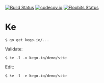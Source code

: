 [![Build Status](https://travis-ci.org/kego/ke.svg?branch=master)](https://travis-ci.org/kego/ke?branch=master)
[![codecov.io](https://codecov.io/github/kego/ke/coverage.svg?branch=master)](https://codecov.io/github/kego/ke/branch/master)
[![Floobits Status](https://floobits.com/dave/ke.svg)](https://floobits.com/dave/ke/redirect)

Ke
==

	$ go get kego.io/...

Validate:

	$ ke -l -v kego.io/demo/site

Edit:

	$ ke -l -e kego.io/demo/site
	
